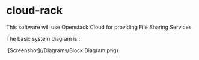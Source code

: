 cloud-rack
==========

This software will use Openstack Cloud for providing File Sharing Services.

The basic system diagram is :

![Screenshot](/Diagrams/Block Diagram.png)
